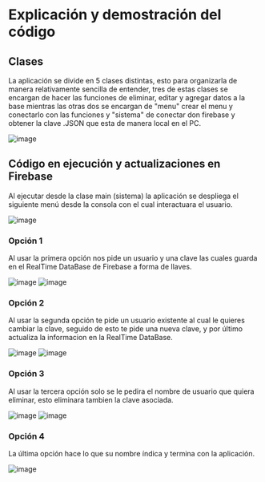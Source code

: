 # Explicación y demostración del código
## Clases
La aplicación se divide en 5 clases distintas, esto para organizarla de manera relativamente sencilla de entender, tres de estas clases se encargan de hacer las funciones de eliminar, editar y agregar datos a la base mientras las otras dos se encargan de "menu" crear el menu y conectarlo con las funciones y "sistema" de conectar don firebase y obtener la clave .JSON que esta de manera local en el PC.

 ![image](https://github.com/user-attachments/assets/563efb6e-0c43-43c3-bfdd-0c536a67926a)

## Código en ejecución y actualizaciones en Firebase
Al ejecutar desde la clase main (sistema) la aplicación se despliega el siguiente menú desde la consola con el cual interactuara el usuario.

![image](https://github.com/user-attachments/assets/82b2a06a-fc73-47e1-b128-05b7856faf66)

### Opción 1
Al usar la primera opción nos pide un usuario y una clave las cuales guarda en el RealTime DataBase de Firebase a forma de llaves.

![image](https://github.com/user-attachments/assets/0ae69585-174f-407d-b6c0-63618cac2242) ![image](https://github.com/user-attachments/assets/34bb0461-5272-4e09-9416-d2bbf19c9a3c)


### Opción 2
Al usar la segunda opción te pide un usuario existente al cual le quieres cambiar la clave, seguido de esto te pide una nueva clave, y por último actualiza la informacion en la RealTime DataBase.

![image](https://github.com/user-attachments/assets/dfc13145-d39a-4724-85c4-d0a86656db5d) ![image](https://github.com/user-attachments/assets/74e8fbe3-268d-49f1-919b-94624bfbad02)


### Opción 3
Al usar la tercera opción solo se le pedira el nombre de usuario que quiera eliminar, esto eliminara tambien la clave asociada.

![image](https://github.com/user-attachments/assets/17ab43e4-1ff6-4db1-bbfb-d2c5fb1f2f7e) ![image](https://github.com/user-attachments/assets/24a2b1d5-ccbc-4ce8-a466-f7bc256f8a7a)


### Opción 4
La última opción hace lo que su nombre índica y termina con la aplicación.


![image](https://github.com/user-attachments/assets/af28b9eb-cc59-433d-89bb-9de4417afe11)



